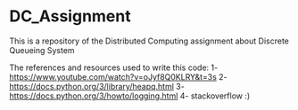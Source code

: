 # DC_Assignment
This is a repository of the Distributed Computing assignment about Discrete Queueing System

 The references and resources used to write this code:
    1- https://www.youtube.com/watch?v=oJyf8Q0KLRY&t=3s
    2- https://docs.python.org/3/library/heapq.html
    3- https://docs.python.org/3/howto/logging.html
    4- stackoverflow :) 